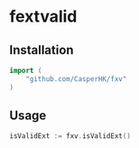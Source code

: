 # fextvalid

## Installation
```go
import (
    "github.com/CasperHK/fxv"
)
```

## Usage
```go
isValidExt := fxv.isValidExt()
```
